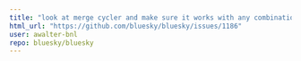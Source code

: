 ```yaml
---
title: "look at merge cycler and make sure it works with any combination of pseudo-axis"
html_url: "https://github.com/bluesky/bluesky/issues/1186"
user: awalter-bnl
repo: bluesky/bluesky
---
```


